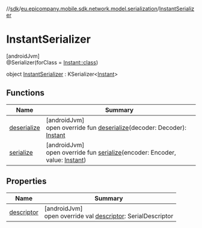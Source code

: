 //[sdk](../../../index.md)/[eu.epicompany.mobile.sdk.network.model.serialization](../index.md)/[InstantSerializer](index.md)

# InstantSerializer

[androidJvm]\
@Serializer(forClass = [Instant::class](https://developer.android.com/reference/kotlin/java/time/Instant.html))

object [InstantSerializer](index.md) : KSerializer&lt;[Instant](https://developer.android.com/reference/kotlin/java/time/Instant.html)&gt;

## Functions

| Name | Summary |
|---|---|
| [deserialize](deserialize.md) | [androidJvm]<br>open override fun [deserialize](deserialize.md)(decoder: Decoder): [Instant](https://developer.android.com/reference/kotlin/java/time/Instant.html) |
| [serialize](serialize.md) | [androidJvm]<br>open override fun [serialize](serialize.md)(encoder: Encoder, value: [Instant](https://developer.android.com/reference/kotlin/java/time/Instant.html)) |

## Properties

| Name | Summary |
|---|---|
| [descriptor](descriptor.md) | [androidJvm]<br>open override val [descriptor](descriptor.md): SerialDescriptor |
